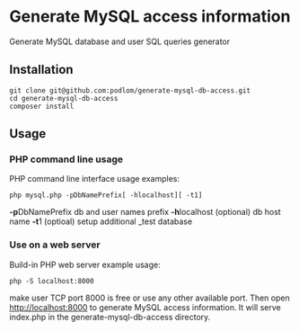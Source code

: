 # Generate MySQL access information

Generate MySQL database and user SQL queries generator

## Installation

    git clone git@github.com:podlom/generate-mysql-db-access.git
    cd generate-mysql-db-access
    composer install

## Usage

### PHP command line usage

PHP command line interface usage examples:

    php mysql.php -pDbNamePrefix[ -hlocalhost][ -t1]

**-p**DbNamePrefix db and user names prefix
**-h**localhost (optional) db host name
**-t**1 (optioal) setup additional _test database

### Use on a web server

Build-in PHP web server example usage:

    php -S localhost:8000
    
make user TCP port 8000 is free or use any other available port.
Then open [http://localhost:8000](http://localhost:8000) to generate MySQL access information.
It will serve index.php in the generate-mysql-db-access directory.
